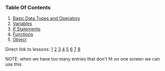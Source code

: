 ### Table Of Contents

1. [Basic Data Types and Operators](#basic-data-types)
1. [Variables](#variables)
1. [If Statements](#if)
1. [Functions](#functions)
1. [Object](#objects)

Direct link to lessons: [1](#lesson1) [2](#lesson2) [3](#lesson3) [4](#lesson4) [5](#lesson5) [6](#lesson6) [7](#lesson7) [8](#lesson8)

NOTE: when we have too many entries that don't fit on one screen we can use this <!-- .slide: style="font-size:80%" -->
